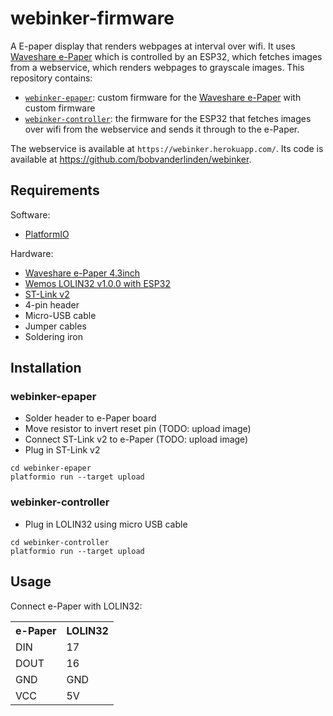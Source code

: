 # webinker-firmware

A E-paper display that renders webpages at interval over wifi. It uses [Waveshare e-Paper](https://www.waveshare.com/4.3inch-e-paper.htm) which is controlled by an ESP32, which fetches images from a webservice, which renders webpages to grayscale images. This repository contains:

* [`webinker-epaper`](webinker-epaper): custom firmware for the [Waveshare e-Paper](https://www.waveshare.com/4.3inch-e-paper.htm) with custom firmware
* [`webinker-controller`](webinker-controller): the firmware for the ESP32 that fetches images over wifi from the webservice and sends it through to the e-Paper.

The webservice is available at `https://webinker.herokuapp.com/`. Its code is available at https://github.com/bobvanderlinden/webinker.

## Requirements

Software:

* [PlatformIO](https://platformio.org/)

Hardware:

* [Waveshare e-Paper 4.3inch](https://www.waveshare.com/4.3inch-e-paper.htm)
* [Wemos LOLIN32 v1.0.0 with ESP32](https://wiki.wemos.cc/products:lolin32:lolin32)
* [ST-Link v2](https://www.st.com/en/development-tools/st-link-v2.html)
* 4-pin header
* Micro-USB cable
* Jumper cables
* Soldering iron

## Installation

### webinker-epaper

* Solder header to e-Paper board
* Move resistor to invert reset pin (TODO: upload image)
* Connect ST-Link v2 to e-Paper (TODO: upload image)
* Plug in ST-Link v2

```
cd webinker-epaper
platformio run --target upload
```

### webinker-controller

* Plug in LOLIN32 using micro USB cable

```
cd webinker-controller
platformio run --target upload
```

## Usage

Connect e-Paper with LOLIN32:

<table>
<tr><th>e-Paper</th><th>LOLIN32</th></tr>
<tr><td>DIN</td><td>17</td></tr>
<tr><td>DOUT</td><td>16</td></tr>
<tr><td>GND</td><td>GND</td></tr>
<tr><td>VCC</td><td>5V</td></tr>
</table>

